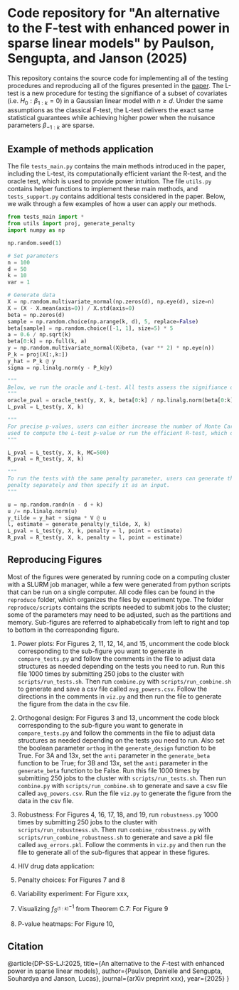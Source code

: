# Code repository for "An alternative to the F-test with enhanced power in sparse linear models" by Paulson, Sengupta, and Janson (2025)

This repository contains the source code for implementing all of the testing procedures and reproducing all of the figures presented in the [paper](https://arxiv.org/abs/2406.18390). The L-test is a new procedure for testing the signifiance of a subset of covariates (i.e. $H_0: \beta_{1:k} = 0$) in a Gaussian linear model with $n \geq d$. Under the same assumptions as the classical F-test, the L-test delivers the exact same statistical guarantees while achieving higher power when the nuisance parameters $\beta_{-1:k}$ are sparse.

## Example of methods application
The file `tests_main.py` contains the main methods introduced in the paper, including the L-test, its computationally efficient variant the R-test, and the oracle test, which is used to provide power intuition. The file `utils.py` contains helper functions to implement these main methods, and `tests_support.py` contains additional tests considered in the paper. Below, we walk through a few examples of how a user can apply our methods.

```python
from tests_main import *
from utils import proj, generate_penalty
import numpy as np

np.random.seed(1)

# Set parameters
n = 100
d = 50
k = 10
var = 1

# Generate data
X = np.random.multivariate_normal(np.zeros(d), np.eye(d), size=n)
X = (X - X.mean(axis=0)) / X.std(axis=0)
beta = np.zeros(d)
sample = np.random.choice(np.arange(k, d), 5, replace=False)
beta[sample] = np.random.choice([-1, 1], size=5) * 5
a = 0.6 / np.sqrt(k)
beta[0:k] = np.full(k, a)
y = np.random.multivariate_normal(X@beta, (var ** 2) * np.eye(n))
P_k = proj(X[:,k:])
y_hat = P_k @ y
sigma = np.linalg.norm(y - P_k@y)

"""
Below, we run the oracle and L-test. All tests assess the signifiance of the first k covariates.
"""
oracle_pval = oracle_test(y, X, k, beta[0:k] / np.linalg.norm(beta[0:k]))
L_pval = L_test(y, X, k)

"""
For precise p-values, users can either increase the number of Monte Carlo samples
used to compute the L-test p-value or run the efficient R-test, which does not use resampling.
"""

L_pval = L_test(y, X, k, MC=500)
R_pval = R_test(y, X, k)

"""
To run the tests with the same penalty parameter, users can generate the
penalty separately and then specify it as an input.
"""

u = np.random.randn(n - d + k)
u /= np.linalg.norm(u)
y_tilde = y_hat + sigma * V @ u
l, estimate = generate_penalty(y_tilde, X, k)
L_pval = L_test(y, X, k, penalty = l, point = estimate)
R_pval = R_test(y, X, k, penalty = l, point = estimate)
```

## Reproducing Figures
Most of the figures were generated by running code on a computing cluster with a SLURM job manager, while a few were generated from python scripts that can be run on a single computer. All code files can be found in the `reproduce` folder, which organizes the files by experiment type. The folder `reproduce/scripts` contains the scripts needed to submit jobs to the cluster; some of the parameters may need to be adjusted, such as the partitions and memory. Sub-figures are referred to alphabetically from left to right and top to bottom in the corresponding figure.

1. Power plots: For Figures 2, 11, 12, 14, and 15, uncomment the code block corresponding to the sub-figure you want to generate in `compare_tests.py` and follow the comments in the file to adjust data structures as needed depending on the tests you need to run. Run this file 1000 times by submitting 250 jobs to the cluster with `scripts/run_tests.sh`. Then run `combine.py` with `scripts/run_combine.sh` to generate and save a csv file called `avg_powers.csv`. Follow the directions in the comments in `viz.py` and then run the file to generate the figure from the data in the csv file.

2. Orthogonal design: For Figures 3 and 13, uncomment the code block corresponding to the sub-figure you want to generate in `compare_tests.py` and follow the comments in the file to adjust data structures as needed depending on the tests you need to run. Also set the boolean parameter `orthog` in the `generate_design` function to be True. For 3A and 13x, set the `anti` parameter in the `generate_beta` function to be True; for 3B and 13x, set the `anti` parameter in the `generate_beta` function to be False. Run this file 1000 times by submitting 250 jobs to the cluster with `scripts/run_tests.sh`. Then run `combine.py` with `scripts/run_combine.sh` to generate and save a csv file called `avg_powers.csv`. Run the file `viz.py` to generate the figure from the data in the csv file.

3. Robustness: For Figures 4, 16, 17, 18, and 19, run `robustness.py` 1000 times by submitting 250 jobs to the cluster with `scripts/run_robustness.sh`. Then run `combine_robustness.py` with `scripts/run_combine_robustness.sh` to generate and save a pkl file called `avg_errors.pkl`. Follow the comments in `viz.py` and then run the file to generate all of the sub-figures that appear in these figures.

4. HIV drug data application: 

5. Penalty choices: For Figures 7 and 8

6. Variability experiment: For Figure xxx, 

7. Visualizing $f^{-1}_{S^{(1:k)}}$ from Theorem C.7: For Figure 9

8. P-value heatmaps: For Figure 10, 


## Citation

@article{DP-SS-LJ:2025,
  title={An alternative to the $F$-test with enhanced power in sparse linear models},
  author={Paulson, Danielle and Sengupta, Souhardya and Janson, Lucas},
  journal={arXiv preprint xxx},
  year={2025}
}
